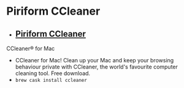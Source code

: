 # Piriform CCleaner
- [Piriform CCleaner](https://www.ccleaner.com/ccleaner-mac)
  -  CCleaner® for Mac		
  - CCleaner for Mac! Clean up your Mac and keep your browsing behaviour private with CCleaner, the world&#39;s favourite computer cleaning tool. Free download.
  - `brew cask install ccleaner`

